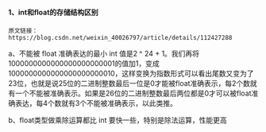 #### 1、int和float的存储结构区别

```
原文链接：https://blog.csdn.net/weixin_40026797/article/details/112427288
```

a、不能被 float 准确表达的最小 int 值是2 ^ 24 + 1。我们再将1000000000000000000000001的值加1，变成1000000000000000000000010，这样变换为指数形式可以看出尾数又变为了23位，也就是说25位的二进制整数最后一位是0才能被float准确表示，每2个数就有一个不能被准确表示。如果是26位的二进制整数最后两位都是0才可以被float准确表达，每4个数就有3个不能被准确表示，以此类推。

b、float类型做乘除运算都比 int 要快一些，特别是除法运算，性能更高

